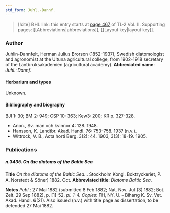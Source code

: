 ```yaml
---
std_form: Juhl.-Dannf.
---
```


> [!cite] BHL link: this entry starts at [page 467](https://www.biodiversitylibrary.org/page/33068709) of TL-2 Vol. II.
> Supporting pages: [[Abbreviations|abbreviations]], [[Layout key|layout key]].

### Author

Juhlin-Dannfelt, Herman Julius Brorson (1852-1937), Swedish diatomologist and agronomist at the Ultuna agricultural college, from 1902-1918 secretary of the Lantbruksakademien (agricultural academy). 
**Abbreviated name**: *Juhl.-Dannf.*

#### Herbarium and types

Unknown.

#### Bibliography and biography

BJI 1: 30; BM 2: 949; CSP 10: 363; Kew3: 200; KR p. 327-328.
- Anon., Sv. man och kvinnor 4: 128. 1948.
- Hansson, K. Landtbr. Akad. Handl. 76: 753-758. 1937 (n.v.).
- Wittrock, V. B., Acta horti Berg. 3(2): 44. 1903, 3(3): 18-19. 1905.

### Publications

##### n.3435. On the diatoms of the Baltic Sea

**Title**
*On the diatoms of the Baltic Sea*... Stockholm Kongl. Boktryckeriet, P. A. Norstedt & Söner) 1882. Oct.
**Abbreviated title**: *Diatoms Baltic Sea*.

**Notes**
*Publ*.: 27 Mai 1882 (submitted 8 Feb 1882; Nat. Nov. Jul (3) 1882; Bot. Zeit. 29 Sep 1882), p. \[1\]-52, *pl. 1-4. Copies*: FH, NY, U. – Bihang K. Sv. Vet. Akad. Handl. 6(21). Also issued (n.v.) with title page as dissertation, to be defended 27 Mai 1882.

